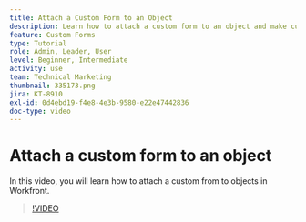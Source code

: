 ```yaml
---
title: Attach a Custom Form to an Object
description: Learn how to attach a custom form to an object and make custom fields visible on reports.
feature: Custom Forms
type: Tutorial
role: Admin, Leader, User
level: Beginner, Intermediate
activity: use
team: Technical Marketing
thumbnail: 335173.png
jira: KT-8910
exl-id: 0d4ebd19-f4e8-4e3b-9580-e22e47442836
doc-type: video
---
```

# Attach a custom form to an object

In this video, you will learn how to attach a custom from to objects in Workfront.

>[!VIDEO](https://video.tv.adobe.com/v/335173/?quality=12&learn=on)
